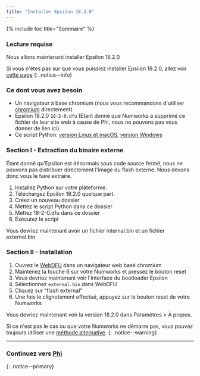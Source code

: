 ```yaml
---
title: "Installer Epsilon 18.2.0"
---
```


{% include toc title="Sommaire" %}

### Lecture requise

Nous allons maintenant installer Epsilon 18.2.0

Si vous n'êtes pas sur que vous puissiez installer Epsilon 18.2.0, allez voir [cette page](check-version-change-eligibility)
{: .notice--info}

### Ce dont vous avez besoin

- Un navigateur à base chromium (nous vous recommandons d'utiliser [chromium](https://www.chromium.org/chromium-projects/) directement)
- Epsilon 18.2.0 `18-2-0.dfu` (Etant donné que Numworks a supprimé ce fichier de leur site web à cause de Phi, nous ne pouvons pas vous donner de lien ici)
- Ce script Python: [version Linux et macOS](/images/unpack.py), [version Windows](/images/unpack-win.py)

### Section I - Extraction du binaire externe

Étant donné qu'Epsilon est désormais sous code source fermé, nous ne pouvons pas distribuer directement l'image du flash externe.
Nous devons donc vous le faire extraire.

1. Installez Python sur votre plateforme.
2. Téléchargez Epsilon 18.2.0 quelque part.
3. Créez un nouveau dossier
4. Mettez le script Python dans ce dossier
5. Mettez 18-2-0.dfu dans ce dossier
6. Exécutez le script

Vous devriez maintenant avoir un fichier internal.bin et un fichier external.bin

### Section II - Installation

1. Ouvrez le [WebDFU](https://ti-planet.github.io/webdfu_numworks/n0110/) dans un navigateur web basé chromium
2. Maintenez la touche 6 sur votre Numworks et pressez le bouton reset
3. Vous devriez maintenant voir l'interface du bootloader Epsilon
4. Sélectionnez `external.bin` dans WebDFU
5. Cliquez sur "flash external"
6. Une fois le clignotement effectué, appuyez sur le bouton reset de votre Numworks

Vous devriez maintenant voir la version 18.2.0 dans Paramètres > À propos.

Si ce n'est pas le cas ou que votre Numworks ne démarre pas, vous pouvez toujours utiliser une [méthode alternative](get-started#méthodes-alternatives).
{: .notice--warning}

___

### Continuez vers [Phi](phi)
{: .notice--primary}
